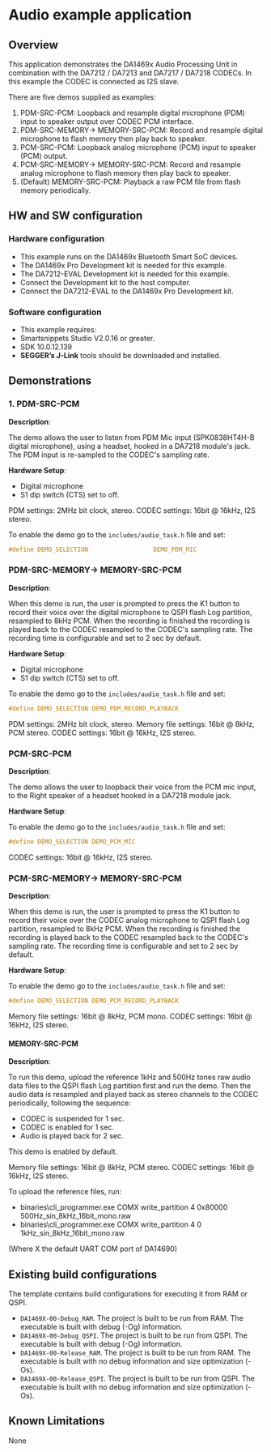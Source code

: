 # Audio example application

## Overview

This application demonstrates the DA1469x Audio Processing Unit in combination with the DA7212 / DA7213 and DA7217 / DA7218 CODECs.
In this example the CODEC is connected as I2S slave.

There are five demos supplied as examples:

1. PDM-SRC-PCM: Loopback and resample digital microphone (PDM) input to speaker output over CODEC PCM interface.
2. PDM-SRC-MEMORY-> MEMORY-SRC-PCM: Record and resample digital microphone to flash memory then play back to speaker.
3. PCM-SRC-PCM: Loopback analog microphone (PCM) input to speaker (PCM) output.
4. PCM-SRC-MEMORY-> MEMORY-SRC-PCM: Record and resample analog microphone to flash memory then play back to speaker.
5. (Default) MEMORY-SRC-PCM: Playback a raw PCM file from flash memory periodically.

## HW and SW configuration

### Hardware configuration

- This example runs on the DA1469x Bluetooth Smart SoC devices.
- The DA1469x Pro Development kit is needed for this example.
- The DA7212-EVAL Development kit is needed for this example.
- Connect the Development kit to the host computer.
- Connect the DA7212-EVAL to the DA1469x Pro Development kit.

### Software configuration

- This example requires:
- Smartsnippets Studio V2.0.16 or greater.
- SDK 10.0.12.139
- **SEGGER’s J-Link** tools should be downloaded and installed.



## Demonstrations

### 1. PDM-SRC-PCM  

**Description**:

The demo allows the user to listen from PDM Mic input (SPK0838HT4H-B digital microphone),
using a headset, hooked in a DA7218 module's jack. The PDM input is re-sampled to the CODEC's sampling rate.

**Hardware Setup**:

- Digital microphone
- S1 dip switch (CTS) set to off.

PDM settings: 2MHz bit clock, stereo.
CODEC settings: 16bit @ 16kHz, I2S stereo.

To enable the demo go to the `includes/audio_task.h` file and set:

```c
#define DEMO_SELECTION                  DEMO_PDM_MIC
```

### PDM-SRC-MEMORY-> MEMORY-SRC-PCM

**Description**:

When this demo is run, the user is prompted to press the K1 button to record their voice over the digital microphone to QSPI flash Log partition, resampled to 8kHz PCM. When the recording is finished the recording is played back to the CODEC resampled to the CODEC's sampling rate. The recording time is configurable and set to 2 sec by default.

**Hardware Setup**:

- Digital microphone
- S1 dip switch (CTS) set to off.

To enable the demo go to the `includes/audio_task.h` file and set:

```c
#define DEMO_SELECTION DEMO_PDM_RECORD_PLAYBACK
```

PDM settings: 2MHz bit clock, stereo.
Memory file settings: 16bit @ 8kHz, PCM stereo.
CODEC settings: 16bit @ 16kHz, I2S stereo.

### PCM-SRC-PCM

**Description**:

The demo allows the user to loopback their voice from the PCM mic input, to the Right speaker of a headset hooked in a DA7218 module jack.

**Hardware Setup**:

To enable the demo go to the `includes/audio_task.h` file and set:

```c
#define DEMO_SELECTION DEMO_PCM_MIC
```

CODEC settings: 16bit @ 16kHz, I2S stereo. 

### PCM-SRC-MEMORY-> MEMORY-SRC-PCM

**Description**:

When this demo is run, the user is prompted to press the K1 button to record their voice over the CODEC analog microphone to QSPI flash Log partition, resampled to 8kHz PCM. When the recording is finished the recording is played back to the CODEC resampled back to the CODEC's sampling rate. The recording time is configurable and set to 2 sec by default.

**Hardware Setup**:

To enable the demo go to the `includes/audio_task.h` file and set:

```c
#define DEMO_SELECTION DEMO_PCM_RECORD_PLAYBACK
```

Memory file settings: 16bit @ 8kHz, PCM mono.
CODEC settings: 16bit @ 16kHz, I2S stereo.

#### MEMORY-SRC-PCM

**Description**:

To run this demo, upload the reference 1kHz and 500Hz tones raw audio data files to the QSPI flash Log partition first and run the demo. Then the audio data is resampled and played back as stereo channels to the CODEC periodically, following the sequence:

- CODEC is suspended for 1 sec.
- CODEC is enabled for 1 sec.
- Audio is played back for 2 sec.

This demo is enabled by default.

Memory file settings: 16bit @ 8kHz, PCM stereo.
CODEC settings: 16bit @ 16kHz, I2S stereo.

To upload the reference files, run:

- binaries\cli_programmer.exe COMX write_partition 4 0x80000 500Hz_sin_8kHz_16bit_mono.raw
- binaries\cli_programmer.exe COMX write_partition 4 0 1kHz_sin_8kHz_16bit_mono.raw

(Where X the default UART COM port of DA14690)

## Existing build configurations

The template contains build configurations for executing it from RAM or QSPI. 

- `DA1469X-00-Debug_RAM`. The project is built to be run from RAM. The executable is built with debug (-Og) information.
- `DA1469X-00-Debug_QSPI`. The project is built to be run from QSPI. The executable is built with debug (-Og) information.
- `DA1469X-00-Release_RAM`. The project is built to be run from RAM. The executable is built with no debug information and size optimization (-Os).
- `DA1469X-00-Release_QSPI`. The project is built to be run from QSPI. The executable is built with no debug information and size optimization (-Os).

## Known Limitations

None

